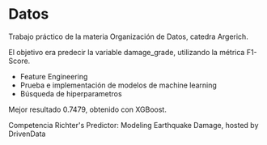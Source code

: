 # Datos

Trabajo práctico de la materia Organización de Datos, catedra Argerich. 

El objetivo era predecir la variable damage_grade, utilizando la métrica F1-Score.

- Feature Engineering
- Prueba e implementación de modelos de machine learning
- Búsqueda de hiperparametros

Mejor resultado 0.7479, obtenido con XGBoost.

Competencia Richter's Predictor: Modeling Earthquake Damage, hosted by DrivenData

